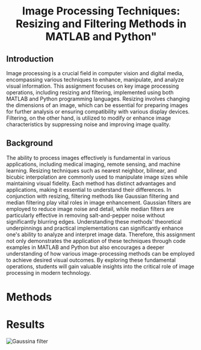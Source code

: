 # <h1 align="center">  <b>Image Processing Techniques: Resizing and Filtering Methods in MATLAB and Python"</b><br></h1> 

## Introduction
Image processing is a crucial field in computer vision and digital media, encompassing various techniques to enhance, manipulate, and analyze visual information. This assignment focuses on key image processing operations, including resizing and filtering, implemented using both MATLAB and Python programming languages. Resizing involves changing the dimensions of an image, which can be essential for preparing images for further analysis or ensuring compatibility with various display devices. Filtering, on the other hand, is utilized to modify or enhance image characteristics by suppressing noise and improving image quality.

## Background
The ability to process images effectively is fundamental in various applications, including medical imaging, remote sensing, and machine learning. Resizing techniques such as nearest neighbor, bilinear, and bicubic interpolation are commonly used to manipulate image sizes while maintaining visual fidelity. Each method has distinct advantages and applications, making it essential to understand their differences.
In conjunction with resizing, filtering methods like Gaussian filtering and median filtering play vital roles in image enhancement. Gaussian filters are employed to reduce image noise and detail, while median filters are particularly effective in removing salt-and-pepper noise without significantly blurring edges. Understanding these methods' theoretical underpinnings and practical implementations can significantly enhance one's ability to analyze and interpret image data. Therefore, this assignment not only demonstrates the application of these techniques through code examples in MATLAB and Python but also encourages a deeper understanding of how various image-processing methods can be employed to achieve desired visual outcomes. By exploring these fundamental operations, students will gain valuable insights into the critical role of image processing in modern technology.

# Methods 

# Results

![Gaussina filter](https://github.com/user-attachments/assets/ed6a6087-8f3c-474b-8666-24e05ec32675)
